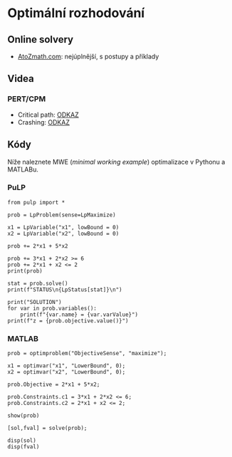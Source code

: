 # Optimální rozhodování

## Online solvery

- [AtoZmath.com](https://cbom.atozmath.com/Menu/CBomMenu.aspx): nejúplnější, s postupy a příklady

## Videa

### PERT/CPM

- Critical path: [ODKAZ](https://youtu.be/-TDh-5n90vk)
- Crashing: [ODKAZ](https://youtu.be/zYnyGU9WSCk)

## Kódy

Níže naleznete MWE (*minimal working example*) optimalizace v Pythonu a MATLABu.

### PuLP

```
from pulp import *

prob = LpProblem(sense=LpMaximize)

x1 = LpVariable("x1", lowBound = 0)
x2 = LpVariable("x2", lowBound = 0)

prob += 2*x1 + 5*x2

prob += 3*x1 + 2*x2 >= 6
prob += 2*x1 + x2 <= 2
print(prob)

stat = prob.solve()
print(f"STATUS\n{LpStatus[stat]}\n")

print("SOLUTION")
for var in prob.variables():
    print(f"{var.name} = {var.varValue}")
print(f"z = {prob.objective.value()}")
```

### MATLAB

```
prob = optimproblem("ObjectiveSense", "maximize");

x1 = optimvar("x1", "LowerBound", 0);
x2 = optimvar("x2", "LowerBound", 0);

prob.Objective = 2*x1 + 5*x2;

prob.Constraints.c1 = 3*x1 + 2*x2 <= 6;
prob.Constraints.c2 = 2*x1 + x2 <= 2;

show(prob)

[sol,fval] = solve(prob);

disp(sol)
disp(fval)
```

